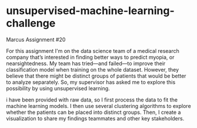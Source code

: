 # unsupervised-machine-learning-challenge
Marcus Assignment #20

For this assignment I'm on the data science team of a medical research company that’s interested in finding better ways to predict myopia, or nearsightedness. My team has tried—and failed—to improve their classification model when training on the whole dataset. However, they believe that there might be distinct groups of patients that would be better to analyze separately. So, my supervisor has asked me to explore this possibility by using unsupervised learning.

i have been provided with raw data, so I first process the data to fit the machine learning models. I then use several clustering algorithms to explore whether the patients can be placed into distinct groups. Then, I create a visualization to share my findings teammates and other key stakeholders.
